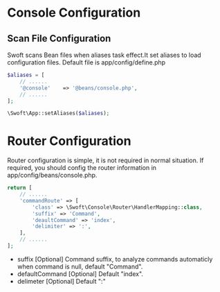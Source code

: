 # Console Configuration


## Scan File Configuration
Swoft scans Bean files when aliases task effect.It set aliases to load configuration files. Default file is app/config/define.php

```php
$aliases = [
    // ......
    '@console'    => '@beans/console.php',
    // ......
];

\Swoft\App::setAliases($aliases);
```

# Router Configuration

Router configuration is simple, it is not required in normal situation. If required, you should config the router information in app/config/beans/console.php.

```php
return [
    // ......
    'commandRoute' => [
        'class' => \Swoft\Console\Router\HandlerMapping::class,
        'suffix' => 'Command',
        'deaultCommand' => 'index',
        'delimiter' => ':',
    ],
    // ......
];
```

- suffix [Optional] Command suffix, to analyze commands automaticly when command is null, default "Command".
- defaultCommand [Optional] Default "index".
- delimeter [Optional] Default ":"
